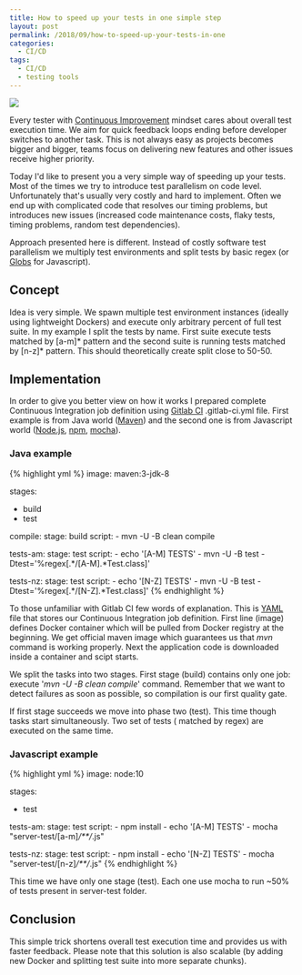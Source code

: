 ```yaml
---
title: How to speed up your tests in one simple step
layout: post
permalink: /2018/09/how-to-speed-up-your-tests-in-one
categories:
  - CI/CD
tags:
  - CI/CD
  - testing tools 
---
```


![](/images/blog/traffic-car-vehicle-black.jpg)

Every tester
with [Continuous Improvement](https://www.awesome-testing.com/2017/01/testops-4-continuous-improvement.html) mindset
cares about overall test execution time. We aim for quick feedback loops ending before developer switches to another
task. This is not always easy as projects becomes bigger and bigger, teams focus on delivering new features and other
issues receive higher priority.

Today I'd like to present you a very simple way of speeding up your tests. Most of the times we try to introduce test
parallelism on code level. Unfortunately that's usually very costly and hard to implement. Often we end up with
complicated code that resolves our timing problems, but introduces new issues (increased code maintenance costs, flaky
tests, timing problems, random test dependencies).

Approach presented here is different. Instead of costly software test parallelism we multiply test environments and
split tests by basic regex (or [Globs](https://github.com/isaacs/node-glob#glob-primer) for Javascript).

## Concept

Idea is very simple. We spawn multiple test environment instances (ideally using lightweight Dockers) and execute only
arbitrary percent of full test suite. In my example I split the tests by name. First suite execute tests matched by
\[a-m\]\* pattern and the second suite is running tests matched by \[n-z\]\* pattern. This should theoretically create
split close to 50-50.

## Implementation

In order to give you better view on how it works I prepared complete Continuous Integration job definition
using [Gitlab CI](https://about.gitlab.com/features/gitlab-ci-cd/) .gitlab-ci.yml file. First example is from Java
world ([Maven](https://maven.apache.org/)) and the second one is from Javascript
world ([Node.js](http://node.js/), [npm](https://www.npmjs.com/), [mocha](https://mochajs.org/)).

### Java example

{% highlight yml %}
image: maven:3-jdk-8

stages:
  - build
  - test

compile:
  stage: build
  script:
    - mvn -U -B clean compile

tests-am:
  stage: test
  script:
    - echo '[A-M] TESTS'
    - mvn -U -B test -Dtest='%regex[.*/[A-M].*Test.class]'
    
tests-nz:
  stage: test
  script:
    - echo '[N-Z] TESTS'
    - mvn -U -B test -Dtest='%regex[.*/[N-Z].*Test.class]'
{% endhighlight %}

To those unfamiliar with Gitlab CI few words of explanation. This is [YAML](http://yaml.org/) file that stores our
Continuous Integration job definition. First line (image) defines Docker container which will be pulled from Docker
registry at the beginning. We get official maven image which guarantees us that _mvn_ command is working properly. Next
the application code is downloaded inside a container and scipt starts.

We split the tasks into two stages. First stage (build) contains only one job: execute '_mvn -U -B clean compile_'
command. Remember that we want to detect failures as soon as possible, so compilation is our first quality gate.

If first stage succeeds we move into phase two (test). This time though tasks start simultaneously. Two set of tests (
matched by regex) are executed on the same time.

### Javascript example

{% highlight yml %}
image: node:10

stages:
  - test

tests-am:
  stage: test
  script:
    - npm install
    - echo '[A-M] TESTS'
    - mocha "server-test/[a-m]*/**/*.js"
    
tests-nz:
  stage: test
  script:
    - npm install
    - echo '[N-Z] TESTS'
    - mocha "server-test/[n-z]*/**/*.js"
{% endhighlight %}

This time we have only one stage (test). Each one use mocha to run ~50% of tests present in server-test folder.

## Conclusion

This simple trick shortens overall test execution time and provides us with faster feedback. Please note that this
solution is also scalable (by adding new Docker and splitting test suite into more separate chunks).
